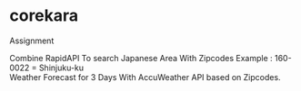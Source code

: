 # corekara
Assignment

Combine RapidAPI To search Japanese Area With Zipcodes Example : 160-0022 = Shinjuku-ku <br>
Weather Forecast for 3 Days With AccuWeather API based on Zipcodes.
